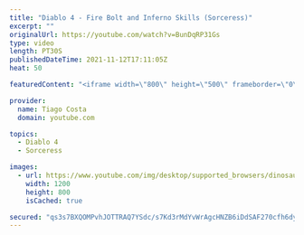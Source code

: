 ```yaml
---
title: "Diablo 4 - Fire Bolt and Inferno Skills (Sorceress)"
excerpt: ""
originalUrl: https://youtube.com/watch?v=BunDqRP31Gs
type: video
length: PT30S
publishedDateTime: 2021-11-12T17:11:05Z
heat: 50

featuredContent: "<iframe width=\"800\" height=\"500\" frameborder=\"0\" src=\"https://www.youtube.com/embed/BunDqRP31Gs\" allow=\"accelerometer; autoplay; encrypted-media; gyroscope; picture-in-picture\" allowfullscreen></iframe>"

provider:
  name: Tiago Costa
  domain: youtube.com

topics:
  - Diablo 4
  - Sorceress

images:
  - url: https://www.youtube.com/img/desktop/supported_browsers/dinosaur.png
    width: 1200
    height: 800
    isCached: true

secured: "qs3s7BXQOMPvhJOTTRAQ7YSdc/s7Kd3rMdYvWrAgcHNZB6iDdSAF270cfh6dy3XVlVDh869OnLnTDtwlMvHw1b5GWCh+8ZvHjKLiIXeyxe/jnWTF0sgjaeCAsxkxQU/nq4YVgl2IH3sh2HcIDBQ9SpjeIQSj7Ue6XbFGvEvc06uG1svon4XHShABuHgxRhapDy3SmwqpjW3eeJ26pXA1ugNtmgiBd235Cwj4PAICA0YNU6/a9trn+SO5lKQjIM10kCkO8sv1sPo/zY4inVOPHB7cTHR/qJ94os0V+01JLJLIPfTMZLVgiI8tFdIhS6DGjYrf7w+T2pmZq4Y5Eb6aqkK8f4emB5ZeMWHenzkCkuci54dRF0bv3JhZy3HS/mKsBc5Fov4b3NfQ71VJBQNGmZ9P/isf0fNM5naweH8gLm8=;ut4zPvA5DXk1FXyg+5GPFQ=="
---
```


